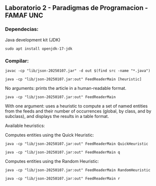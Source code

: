 ## Laboratorio 2 - Paradigmas de Programacion - FAMAF UNC

### Dependecias:
Java development kit (JDK)

`sudo apt install openjdk-17-jdk`

### Compilar:


`javac -cp "lib/json-20250107.jar" -d out $(find src -name "*.java")`


`java -cp "lib/json-20250107.jar:out" FeedReaderMain [heuristic]`


No arguments: prints the article in a human-readable format.

`java -cp "lib/json-20250107.jar:out" FeedReaderMain`

With one argument: uses a heuristic to compute a set of named entities from the feeds and their number of occurrences (global, by class, and by subclass), and displays the results in a table format.


Available heuristics:

Computes entities using the Quick Heuristic:


`java -cp "lib/json-20250107.jar:out" FeedReaderMain QuickHeuristic`


`java -cp "lib/json-20250107.jar:out" FeedReaderMain q`

Computes entities using the Random Heuristic:


`java -cp "lib/json-20250107.jar:out" FeedReaderMain RandomHeuristic`

`java -cp "lib/json-20250107.jar:out" FeedReaderMain r`

